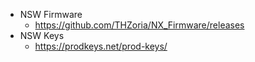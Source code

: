 
- NSW Firmware
  - https://github.com/THZoria/NX_Firmware/releases
- NSW Keys
  - https://prodkeys.net/prod-keys/
  